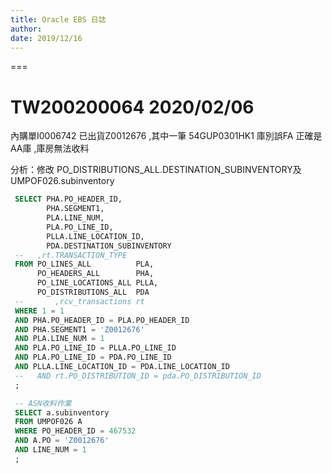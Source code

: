 ```yaml
---
title: Oracle EBS 日誌
author: 
date: 2019/12/16
---
```

===
# TW200200064 2020/02/06
<p>
內購單I0006742 已出貨Z0012676 ,其中一筆 54GUP0301HK1 庫別誤FA 正確是AA庫 ,庫房無法收料
</p>
<p>
分析：修改 PO_DISTRIBUTIONS_ALL.DESTINATION_SUBINVENTORY及
UMPOF026.subinventory
</p>

   ```sql
    SELECT PHA.PO_HEADER_ID,
           PHA.SEGMENT1,
           PLA.LINE_NUM,
           PLA.PO_LINE_ID,
           PLLA.LINE_LOCATION_ID,
           PDA.DESTINATION_SUBINVENTORY
    --   ,rt.TRANSACTION_TYPE
    FROM PO_LINES_ALL          PLA,
         PO_HEADERS_ALL        PHA,
         PO_LINE_LOCATIONS_ALL PLLA,
         PO_DISTRIBUTIONS_ALL  PDA
    --       ,rcv_transactions rt
    WHERE 1 = 1
    AND PHA.PO_HEADER_ID = PLA.PO_HEADER_ID
    AND PHA.SEGMENT1 = 'Z0012676'
    AND PLA.LINE_NUM = 1
    AND PLA.PO_LINE_ID = PLLA.PO_LINE_ID
    AND PLA.PO_LINE_ID = PDA.PO_LINE_ID
    AND PLLA.LINE_LOCATION_ID = PDA.LINE_LOCATION_ID
    --   AND rt.PO_DISTRIBUTION_ID = pda.PO_DISTRIBUTION_ID
    ;

    -- ASN收料作業
    SELECT a.subinventory
    FROM UMPOF026 A
    WHERE PO_HEADER_ID = 467532
    AND A.PO = 'Z0012676'
    AND LINE_NUM = 1
    ;
   ```





